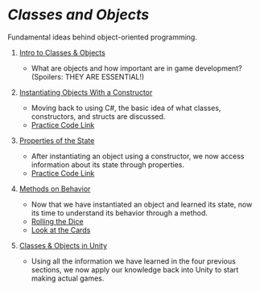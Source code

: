 # ***Classes and Objects***
Fundamental ideas behind object-oriented programming.

1. [Intro to Classes & Objects](IntroClassObj/notes.md)
    - What are objects and how important are in game development? (Spoilers: THEY ARE ESSENTIAL!)

2. [Instantiating Objects With a Constructor](Constructor/notes.md)
    - Moving back to using C#, the basic idea of what classes, constructors, and structs are discussed.
    - [Practice Code Link](Constructor/CreateConstructor.cs)

3. [Properties of the State](Properties/notes.md) 
    - After instantiating an object using a constructor, we now access information about its state through properties.
    - [Practice Code Link](Properties/PropertyPrac.cs)

4. [Methods on Behavior](Methods/notes.md)
    - Now that we have instantiated an object and learned its state, now its time to understand its behavior through a method.
    - [Rolling the Dice](Exercises8-9/Exercise8.cs)
    - [Look at the Cards](Exercises8-9/Exercise9.cs)

5. [Classes & Objects in Unity](UnityClassObj/notes.md)
    - Using all the information we have learned in the four previous sections, we now apply our knowledge back into Unity to start making actual games.
    